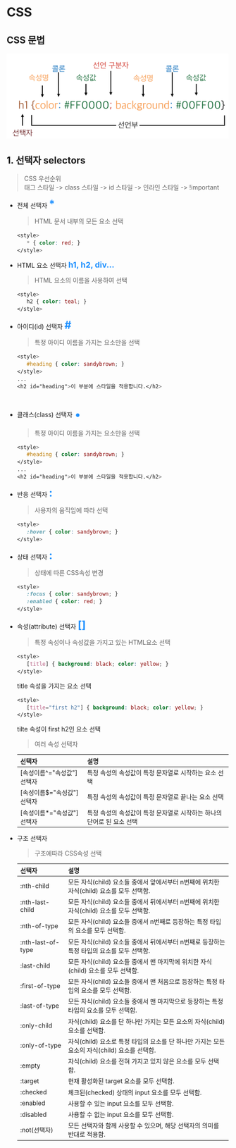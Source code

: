 # CSS

## CSS 문법

![image5](./image/image5.png)

## 1. 선택자 selectors

> CSS 우선순위  
> 태그 스타일 -> class 스타일 -> id 스타일 -> 인라인 스타일 -> !important

- 전체 선택자 <font color='dodgerblue' size='5px'>**\***</font>

  > HTML 문서 내부의 모든 요소 선택

  ```css
  <style>
     * { color: red; }
  </style>
  ```

- HTML 요소 선택자 <font color='dodgerblue' size='4px'>**h1, h2, div...**</font>

  > HTML 요소의 이름을 사용하여 선택

  ```css
  <style>
     h2 { color: teal; }
  </style>
  ```

- 아이디(id) 선택자 <font color='dodgerblue' size='5px'>**#**</font>

  > 특정 아이디 이름을 가지는 요소만을 선택

  ```css
  <style>
     #heading { color: sandybrown; }
  </style>
  ...
  <h2 id="heading">이 부분에 스타일을 적용합니다.</h2>
  ```

- 클래스(class) 선택자 <font color='dodgerblue' size='20px'>**.**</font>

  > 특정 아이디 이름을 가지는 요소만을 선택

  ```css
  <style>
     #heading { color: sandybrown; }
  </style>
  ...
  <h2 id="heading">이 부분에 스타일을 적용합니다.</h2>
  ```

- 반응 선택자 <font color='dodgerblue' size='5px'>**:**</font>

  > 사용자의 움직임에 따라 선택

  ```css
  <style>
     :hover { color: sandybrown; }
  </style>
  ```

- 상태 선택자 <font color='dodgerblue' size='5px'>**:**</font>

  > 상태에 따른 CSS속성 변경

  ```css
  <style>
     :focus { color: sandybrown; }
     :enabled { color: red; }
  </style>
  ```

- 속성(attribute) 선택자 <font color='dodgerblue' size='5px'>**[]**</font>

  > 특정 속성이나 속성값을 가지고 있는 HTML요소 선택

  ```css
  <style>
     [title] { background: black; color: yellow; }
  </style>
  ```

  title 속성을 가지는 요소 선택

  ```css
  <style>
     [title="first h2"] { background: black; color: yellow; }
  </style>
  ```

  tilte 속성이 first h2인 요소 선택

  > 여러 속성 선택자

  | 선택자                      | 설명                                                                   |
  | --------------------------- | ---------------------------------------------------------------------- |
  | [속성이름^="속성값"] 선택자 | 특정 속성의 속성값이 특정 문자열로 시작하는 요소 선택                  |
  | [속성이름$="속성값"] 선택자 | 특정 속성의 속성값이 특정 문자열로 끝나는 요소 선택                    |
  | [속성이름*="속성값"] 선택자 | 특정 속성의 속성값이 특정 문자열로 시작하는 하나의 단어로 된 요소 선택 |

- 구조 선택자

  > 구조에따라 CSS속성 선택

  | 선택자            | 설명                                                                                          |
  | ----------------- | --------------------------------------------------------------------------------------------- |
  | :nth-child        | 모든 자식(child) 요소들 중에서 앞에서부터 n번째에 위치한 자식(child) 요소를 모두 선택함.      |
  | :nth-last-child   | 모든 자식(child) 요소들 중에서 뒤에서부터 n번째에 위치한 자식(child) 요소를 모두 선택함.      |
  | :nth-of-type      | 모든 자식(child) 요소들 중에서 n번째로 등장하는 특정 타입의 요소를 모두 선택함.               |
  | :nth-last-of-type | 모든 자식(child) 요소들 중에서 뒤에서부터 n번째로 등장하는 특정 타입의 요소를 모두 선택함.    |
  | :last-child       | 모든 자식(child) 요소들 중에서 맨 마지막에 위치한 자식(child) 요소를 모두 선택함.             |
  | :first-of-type    | 모든 자식(child) 요소들 중에서 맨 처음으로 등장하는 특정 타입의 요소를 모두 선택함.           |
  | :last-of-type     | 모든 자식(child) 요소들 중에서 맨 마지막으로 등장하는 특정 타입의 요소를 모두 선택함.         |
  | :only-child       | 자식(child) 요소를 단 하나만 가지는 모든 요소의 자식(child) 요소를 선택함.                    |
  | :only-of-type     | 자식(child) 요소로 특정 타입의 요소를 단 하나만 가지는 모든 요소의 자식(child) 요소를 선택함. |
  | :empty            | 자식(child) 요소를 전혀 가지고 있지 않은 요소를 모두 선택함.                                  |
  | :target           | 현재 활성화된 target 요소를 모두 선택함.                                                      |
  | :checked          | 체크된(checked) 상태의 input 요소를 모두 선택함.                                              |
  | :enabled          | 사용할 수 있는 input 요소를 모두 선택함.                                                      |
  | :disabled         | 사용할 수 없는 input 요소를 모두 선택함.                                                      |
  | :not(선택자)      | 모든 선택자와 함께 사용할 수 있으며, 해당 선택자의 의미를 반대로 적용함.                      |
